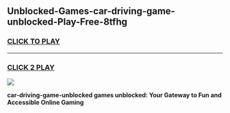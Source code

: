 
## Unblocked-Games-car-driving-game-unblocked-Play-Free-8tfhg
<h3>
<a href="https://premium76.site?title=car-driving-game-unblocked&ref=23A">CLICK TO PLAY</a></h3>
<hr>

<h3>
<a href="https://premium76.site?title=car-driving-game-unblocked&ref=23A">CLICK 2 PLAY</a>
  
</h3>

<a href="https://premium76.site?title=car-driving-game-unblocked&ref=23A"><img src="https://clearcache.store/games.png"></a>


**car-driving-game-unblocked games unblocked: Your Gateway to Fun and Accessible Online Gaming**
